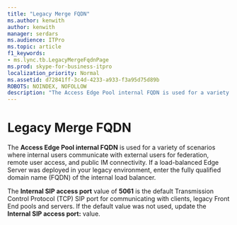 ```yaml
---
title: "Legacy Merge FQDN"
ms.author: kenwith
author: kenwith
manager: serdars
ms.audience: ITPro
ms.topic: article
f1_keywords:
- ms.lync.tb.LegacyMergeFqdnPage
ms.prod: skype-for-business-itpro
localization_priority: Normal
ms.assetid: d72841ff-3c4d-4233-a933-f3a95d75d89b
ROBOTS: NOINDEX, NOFOLLOW
description: "The Access Edge Pool internal FQDN is used for a variety of scenarios where internal users communicate with external users for federation, remote user access, and public IM connectivity. If a load-balanced Edge Server was deployed in your legacy environment, enter the fully qualified domain name (FQDN) of the internal load balancer."
---
```


# Legacy Merge FQDN
 
The **Access Edge Pool internal FQDN** is used for a variety of scenarios where internal users communicate with external users for federation, remote user access, and public IM connectivity. If a load-balanced Edge Server was deployed in your legacy environment, enter the fully qualified domain name (FQDN) of the internal load balancer.
  
The **Internal SIP access port** value of **5061** is the default Transmission Control Protocol (TCP) SIP port for communicating with clients, legacy Front End pools and servers. If the default value was not used, update the **Internal SIP access port:** value.
  

